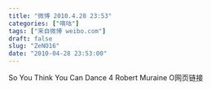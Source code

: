 ```yaml
---
title: "微博 2010.4.28 23:53"
categories: ["嘀咕"]
tags: ["来自微博 weibo.com"]
draft: false
slug: "ZeNO16"
date: "2010-04-28 23:53:00"
---
```


<p>So You Think You Can Dance 4 Robert Muraine  O网页链接 ​​​​</p>
